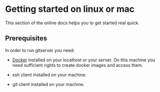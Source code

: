 # Getting started on linux or mac
This section of the online docs helps you to get started real quick. 

## Prerequisites
In order to run gitserver you need:

-   [Docker](https://docs.docker.com/linux/) installed on your localhost or your server. On this machine you need sufficient rights to create docker images and access them.

-   ssh client installed on your machine. 

-   git client installed on your machine. 
